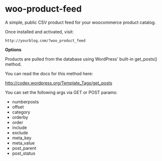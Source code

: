 woo-product-feed
================

A simple, public CSV product feed for your woocommerce product catalog.

Once installed and activated, visit:

```
http://yourblog.com/?woo_product_feed
```

**Options**

Products are pulled from the database using WordPress' built-in get_posts() method.

You can read the docs for this method here:

http://codex.wordpress.org/Template_Tags/get_posts

You can set the following args via GET or POST params:

- numberposts
- offset
- category
- orderby
- order
- include
- exclude
- meta_key
- meta_value
- post_parent
- post_status